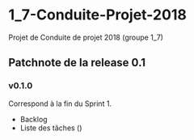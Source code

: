 # 1_7-Conduite-Projet-2018
Projet de Conduite de projet 2018 (groupe 1_7)

## Patchnote de la release 0.1

### v0.1.0
Correspond à la fin du Sprint 1.
* Backlog
* Liste des tâches ()
